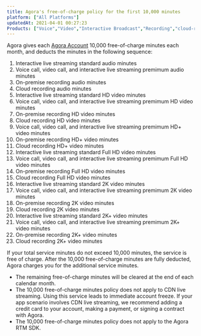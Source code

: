 ```yaml
---
title: Agora's free-of-charge policy for the first 10,000 minutes
platform: ["All Platforms"]
updatedAt: 2021-04-01 00:27:23
Products: ["Voice","Video","Interactive Broadcast","Recording","cloud-recording"]
---
```


Agora gives each [Agora Account](https://console.agora.io/) 10,000 free-of-charge minutes each month, and deducts the minutes in the following sequence:

1. Interactive live streaming standard audio minutes
2. Voice call, video call, and interactive live streaming premimum audio minutes
3. On-premise recording audio minutes
4. Cloud recording audio minutes
5. Interactive live streaming standard HD video minutes
6. Voice call, video call, and interactive live streaming premimum HD video minutes
7. On-premise recording HD video minutes
8. Cloud recording HD video minutes
9. Voice call, video call, and interactive live streaming premimum HD+ video minutes
10. On-premise recording HD+ video minutes
11. Cloud recording HD+ video minutes
12. Interactive live streaming standard Full HD video minutes
13. Voice call, video call, and interactive live streaming premimum Full HD video minutes
14. On-premise recording Full HD video minutes
15. Cloud recording Full HD video minutes
16. Interactive live streaming standard 2K video minutes
17. Voice call, video call, and interactive live streaming premimum 2K video minutes
18. On-premise recording 2K video minutes
19. Cloud recording 2K video minutes
20. Interactive live streaming standard 2K+ video minutes
21. Voice call, video call, and interactive live streaming premimum 2K+ video minutes
22. On-premise recording 2K+ video minutes
23. Cloud recording 2K+ video minutes

If your total service minutes do not exceed 10,000 minutes, the service is free of charge. After the 10,000 free-of-charge minutes are fully deducted, Agora charges you for the additional service minutes.

<div class="alert note">
	<ul>
		<li>The remaining free-of-charge minutes will be cleared at the end of each calendar month.</li>
		<li>The 10,000 free-of-charge minutes policy does not apply to CDN live streaming. Using this service leads to immediate account freeze. If your app scenario involves CDN live streaming, we recommend adding a credit card to your account, making a payment, or signing a contract with Agora.</li>
		<li>The 10,000 free-of-charge minutes policy does not apply to the Agora RTM SDK.</li>
</div>
